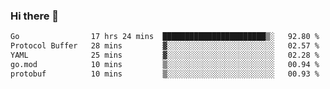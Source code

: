 ### Hi there 👋

<!--
**yeya24/yeya24** is a ✨ _special_ ✨ repository because its `README.md` (this file) appears on your GitHub profile.

Here are some ideas to get you started:

- 🔭 I’m currently working on ...
- 🌱 I’m currently learning ...
- 👯 I’m looking to collaborate on ...
- 🤔 I’m looking for help with ...
- 💬 Ask me about ...
- 📫 How to reach me: ...
- 😄 Pronouns: ...
- ⚡ Fun fact: ...
-->

<!--START_SECTION:waka-->

```txt
Go                17 hrs 24 mins  ███████████████████████▒░   92.80 %
Protocol Buffer   28 mins         ▓░░░░░░░░░░░░░░░░░░░░░░░░   02.57 %
YAML              25 mins         ▓░░░░░░░░░░░░░░░░░░░░░░░░   02.28 %
go.mod            10 mins         ▒░░░░░░░░░░░░░░░░░░░░░░░░   00.94 %
protobuf          10 mins         ▒░░░░░░░░░░░░░░░░░░░░░░░░   00.93 %
```

<!--END_SECTION:waka-->
